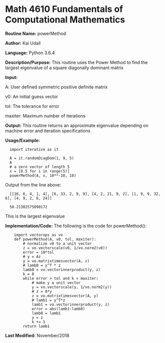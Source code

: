 # Math 4610 Fundamentals of Computational Mathematics

**Routine Name:**           powerMethod

**Author:** Kai Udall

**Language:** Python 3.6.4

**Description/Purpose:** This routine uses the Power Method to find the largest eigenvalue of a square diagonally dominant matrix

**Input:**

A: User defined symmetric positive definite matrix

v0: An initial guess vector

tol: The tolerance for error

maxiter: Maximum number of iterations

**Output:** This routine returns an approximate eigenvalue depending on machine error and iteration specifications

**Usage/Example:**

      import iterative as it
      
      A = it.randomDiagDom(1, 9, 5)
      A
      # a zero vector of length 5
      x = [0.5 for i in range(5)]
      powerMethod(A, x, 10**-10, 10)

Output from the line above:

      [[16, 6, 4, 1, 4], [6, 33, 2, 9, 9], [4, 2, 21, 9, 2], [1, 9, 9, 32, 6], [4, 9, 2, 6, 24]]
      
      50.21302575090172
      

This is the largest eigenvalue
          
**Implementation/Code:** The following is the code for powerMethod():
        
        import vectorops as vo
        def powerMethod(A, v0, tol, maxiter):
            # normalize v0 to a unit vector
            z = vo.vectorscale(v0, 1/vo.norm2(v0))
            error = 10*tol
            # y = Az
            y = vo.matrixtimesvector(A, z)
            # lamb0 = y^T * z
            lamb0 = vo.vectorinnerproduct(y, z)
            k = 0
            while error > tol and k < maxiter:
                # make y a unit vector
                y = vo.vectorscale(y, 1/vo.norm2(y))
                # z = A*y
                z = vo.matrixtimesvector(A, y)
                # lamb1 = y^T*z
                lamb1 = vo.vectorinnerproduct(y, z)
                error = abs(lamb1-lamb0)
                lamb0 = lamb1
                y = z
                k += 1
            return lamb1

    
**Last Modified:** November/2018
